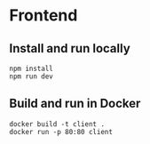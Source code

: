 # Frontend

## Install and run locally
```
npm install
npm run dev
```

## Build and run in Docker
```
docker build -t client .
docker run -p 80:80 client
```
